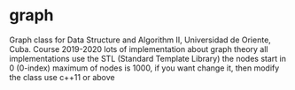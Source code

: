# graph
Graph class for Data Structure and Algorithm II, Universidad de Oriente, Cuba. Course 2019-2020
lots of implementation about graph theory
all implementations use the STL (Standard Template Library)
the nodes start in 0 (0-index)
maximum of nodes is 1000, if you want change it, then modify the class
use c++11 or above
